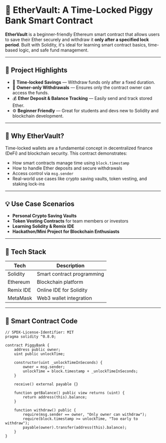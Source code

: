 # 🏦 EtherVault: A Time-Locked Piggy Bank Smart Contract

**EtherVault** is a beginner-friendly Ethereum smart contract that allows users to save their Ether securely and withdraw it **only after a specified lock period**. Built with Solidity, it's ideal for learning smart contract basics, time-based logic, and safe fund management.

---

## 🌟 Project Highlights

- 🔐 **Time-locked Savings** — Withdraw funds only after a fixed duration.
- 👤 **Owner-only Withdrawals** — Ensures only the contract owner can access the funds.
- 💰 **Ether Deposit & Balance Tracking** — Easily send and track stored Ether.
- ⚙️ **Beginner Friendly** — Great for students and devs new to Solidity and blockchain development.

---

## 📌 Why EtherVault?

Time-locked wallets are a fundamental concept in decentralized finance (DeFi) and blockchain security. This contract demonstrates:
- How smart contracts manage time using `block.timestamp`
- How to handle Ether deposits and secure withdrawals
- Access control via `msg.sender`
- Real-world use cases like crypto saving vaults, token vesting, and staking lock-ins

---

## 💡 Use Case Scenarios

- **Personal Crypto Saving Vaults**
- **Token Vesting Contracts** for team members or investors
- **Learning Solidity & Remix IDE**
- **Hackathon/Mini Project for Blockchain Enthusiasts**

---

## 🔧 Tech Stack

| Tech        | Description                |
|-------------|----------------------------|
| Solidity    | Smart contract programming |
| Ethereum    | Blockchain platform        |
| Remix IDE   | Online IDE for Solidity    |
| MetaMask    | Web3 wallet integration    |

---

## 🧩 Smart Contract Code

```solidity
// SPDX-License-Identifier: MIT
pragma solidity ^0.8.0;

contract PiggyBank {
    address public owner;
    uint public unlockTime;

    constructor(uint _unlockTimeInSeconds) {
        owner = msg.sender;
        unlockTime = block.timestamp + _unlockTimeInSeconds;
    }

    receive() external payable {}

    function getBalance() public view returns (uint) {
        return address(this).balance;
    }

    function withdraw() public {
        require(msg.sender == owner, "Only owner can withdraw");
        require(block.timestamp >= unlockTime, "Too early to withdraw");
        payable(owner).transfer(address(this).balance);
    }
}
